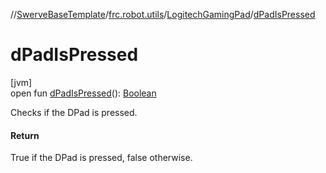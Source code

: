 //[SwerveBaseTemplate](../../../index.md)/[frc.robot.utils](../index.md)/[LogitechGamingPad](index.md)/[dPadIsPressed](d-pad-is-pressed.md)

# dPadIsPressed

[jvm]\
open fun [dPadIsPressed](d-pad-is-pressed.md)(): [Boolean](https://kotlinlang.org/api/latest/jvm/stdlib/kotlin/-boolean/index.html)

Checks if the DPad is pressed.

#### Return

True if the DPad is pressed, false otherwise.
